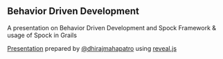 ## Behavior Driven Development

A presentation on Behavior Driven Development and Spock Framework & usage of Spock in Grails

[Presentation](http://dmahapatro.github.io/bdd-grails-spock-presentation/#/) prepared by [@dhirajmahapatro](https://twitter.com/dhirajmahapatro) using [reveal.js](http://lab.hakim.se/reveal-js/#/)